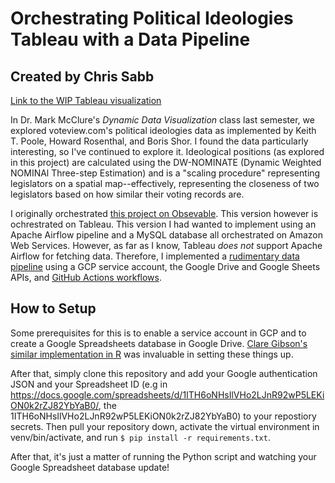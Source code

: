 # Orchestrating Political Ideologies Tableau with a Data Pipeline
## Created by Chris Sabb

[Link to the WIP Tableau visualization](https://public.tableau.com/app/profile/chris.sabb/viz/PoliticalIdeologiesMapview/ClassicObservable)

In Dr. Mark McClure's *Dynamic Data Visualization* class last semester, we explored voteview.com's political ideologies data as implemented by Keith T. Poole, Howard Rosenthal, and Boris Shor. I found the data particularly interesting, so I've continued to explore it. Ideological positions (as explored in this project) are calculated using the DW-NOMINATE (Dynamic Weighted NOMINAl Three-step Estimation) and is a "scaling procedure" representing legislators on a spatial map--effectively, representing the closeness of two legislators based on how similar their voting records are.

I originally orchestrated [this project on Obsevable](https://observablehq.com/d/f318751be649b1fd?collection=@real-csabb/notable-ddv-assignments). This version however is ochrestrated on Tableau. This version I had wanted to implement using an Apache Airflow pipeline and a MySQL database all orchestrated on Amazon Web Services. However, as far as I know, Tableau *does not* support Apache Airflow for fetching data. Therefore, I implemented a [rudimentary data pipeline](https://github.com/real-csabb/political-ideologies-tableau/blob/main/political-ideologies-tableau.py) using a GCP service account, the Google Drive and Google Sheets APIs, and [GitHub Actions workflows](https://github.com/real-csabb/political-ideologies-tableau/blob/main/.github/workflows/politicalIdeologiesDataPipeline.yaml).

## How to Setup 
Some prerequisites for this is to enable a service account in GCP and to create a Google Spreadsheets database in Google Drive. [Clare Gibson's similar implementation in R](https://github.com/clarelgibson/tableau-public-autorefresh/wiki/2.-Set-up-GCP-services) was invaluable in setting these things up.

After that, simply clone this repository and add your Google authentication JSON and your Spreadsheet ID (e.g in https://docs.google.com/spreadsheets/d/1ITH6oNHsIlVHo2LJnR92wP5LEKiON0k2rZJ82YbYaB0/, the 1ITH6oNHsIlVHo2LJnR92wP5LEKiON0k2rZJ82YbYaB0) to your repostiory secrets. Then pull your repository down, activate the virtual environment in venv/bin/activate, and run `$ pip install -r requirements.txt`. 

After that, it's just a matter of running the Python script and watching your Google Spreadsheet database update!

